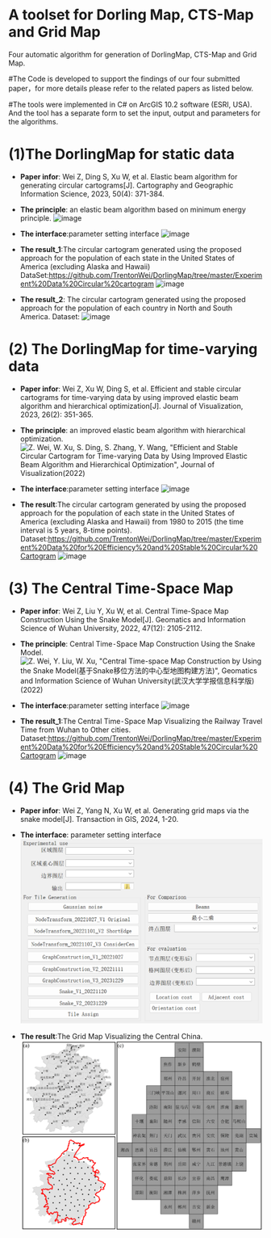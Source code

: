 # A toolset for Dorling Map, CTS-Map and Grid Map
Four automatic algorithm for generation of DorlingMap, CTS-Map and Grid Map.

#The Code is developed to support the findings of our four submitted paper，for more details please refer to the related papers as listed below. 

#The tools were implemented in C# on ArcGIS 10.2 software (ESRI, USA). And the tool has a separate form to set the input, output and parameters for the algorithms.

# (1)The DorlingMap for static data
- **Paper infor**: Wei Z, Ding S, Xu W, et al. Elastic beam algorithm for generating circular cartograms[J]. Cartography and Geographic Information Science, 2023, 50(4): 371-384.

- **The principle**: an elastic beam algorithm based on minimum energy principle. 
![image](https://github.com/TrentonWei/DorlingMap/blob/master/Principle-1.png)

- **The interface**:parameter setting interface
![image](https://github.com/TrentonWei/DorlingMap/blob/master/Interface-1.png)

- **The result_1**:The circular cartogram generated using the proposed approach for the population of each state in the United States of America (excluding Alaska and Hawaii)
DataSet:https://github.com/TrentonWei/DorlingMap/tree/master/Experiment%20Data%20Circular%20cartogram
![image](https://github.com/TrentonWei/DorlingMap/blob/master/USA-1.png)

- **The result_2**: The circular cartogram generated using the proposed approach for the population of each country in North and South America. 
Dataset:
![image](https://github.com/TrentonWei/DorlingMap/blob/master/American.png)


# (2) The DorlingMap for time-varying data
- **Paper infor**: Wei Z, Xu W, Ding S, et al. Efficient and stable circular cartograms for time-varying data by using improved elastic beam algorithm and hierarchical optimization[J]. Journal of Visualization, 2023, 26(2): 351-365.

- **The principle**: an improved elastic beam algorithm with hierarchical optimization. 
![Z. Wei, W. Xu, S. Ding, S. Zhang, Y. Wang, "Efficient and Stable Circular Cartogram for Time-varying Data by Using Improved Elastic Beam Algorithm and Hierarchical Optimization", Journal of Visualization(2022)](https://link.springer.com/article/10.1007/s12650-022-00878-z)

- **The interface**:parameter setting interface
![image](https://github.com/TrentonWei/DorlingMap/blob/master/interface-2.png)

- **The result**:The circular cartogram generated by using the proposed approach for the population of each state in the United States of America (excluding Alaska and Hawaii) from 1980 to 2015 (the time interval is 5 years, 8-time points).
Dataset:https://github.com/TrentonWei/DorlingMap/tree/master/Experiment%20Data%20for%20Efficiency%20and%20Stable%20Circular%20Cartogram
![image](https://github.com/TrentonWei/DorlingMap/blob/master/USA-2.png)

# (3) The Central Time⁃Space Map 
- **Paper infor**: Wei Z, Liu Y, Xu W, et al. Central Time-Space Map Construction Using the Snake Model[J]. Geomatics and Information Science of Wuhan University, 2022, 47(12): 2105-2112.

- **The principle**: Central Time⁃Space Map Construction Using the Snake Model. 
![Z. Wei, Y. Liu, W. Xu, "Central Time-space Map Construction by Using the Snake Model(基于Snake移位方法的中心型地图构建方法)", Geomatics and Information Science of Wuhan University(武汉大学学报信息科学版)(2022)](https://mp.weixin.qq.com/s/9_4TyPiRh_qR52JWNgkuCQ)

- **The interface**:parameter setting interface
![image](https://github.com/TrentonWei/DorlingMap/blob/master/interface-3.png)

- **The result_1**:The Central Time⁃Space Map Visualizing the Railway Travel Time from Wuhan to Other cities.
Dataset:https://github.com/TrentonWei/DorlingMap/tree/master/Experiment%20Data%20for%20Efficiency%20and%20Stable%20Circular%20Cartogram
![image](https://github.com/TrentonWei/DorlingMap/blob/master/CTMap.tif)

# (4) The Grid Map 
- **Paper infor**: Wei Z, Yang N, Xu W, et al. Generating grid maps via the snake model[J]. Transaction in GIS, 2024, 1-20.

- **The interface**: parameter setting interface
![image](https://github.com/TrentonWei/DorlingMap/blob/master/interface-4.png)

- **The result**:The Grid Map Visualizing the Central China.
![image](https://github.com/TrentonWei/DorlingMap/blob/master/GridMap.tif)


